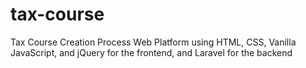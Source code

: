 # tax-course
Tax Course Creation Process Web Platform using HTML, CSS, Vanilla JavaScript, and jQuery for the frontend, and Laravel for the backend

